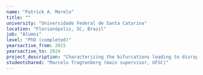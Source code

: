 ```yaml
---
name: "Patrick A. Morelo"
title: ""
university: "Universidade Federal de Santa Catarina"
location: "Florianópolis, SC, Brazil"
job: "Alumni"
level: "PhD (completed)"
yearsactive_from: 2015
yearsactive_to: 2024
project_description: "Characterizing the bifurcations leading to disrupted membrane potential behavior in heart cells."
studentshared: "Marcelo Tragtenberg (main supervisor, UFSC)"
---
```

